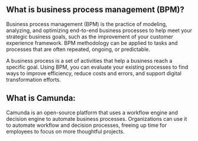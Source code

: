 ## What is business process management (BPM)?

Business process management (BPM) is the practice of modeling, analyzing, and optimizing end-to-end business processes to help meet your strategic business goals, such as the improvement of your customer experience framework. BPM methodology can be applied to tasks and processes that are often repeated, ongoing, or predictable.  

A business process is a set of activities that help a business reach a specific goal. Using BPM, you can evaluate your existing processes to find ways to improve efficiency, reduce costs and errors, and support digital transformation efforts.  

## What is Camunda: 

Camunda is an open-source platform that uses a workflow engine and decision engine to automate business processes. Organizations can use it to automate workflow and decision processes, freeing up time for employees to focus on more thoughtful projects.
